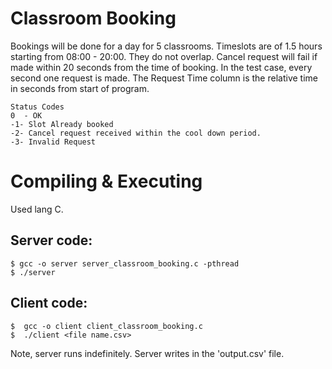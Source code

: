 # Classroom Booking
Bookings will be done for a day for 5 classrooms.
Timeslots are of 1.5 hours starting from 08:00 - 20:00. They do not overlap.
Cancel request will fail if made within 20 seconds from the time of booking.
In the test case, every second one request is made. The Request Time column is the relative time in seconds from start of program.
```
Status Codes
0  - OK
-1- Slot Already booked
-2- Cancel request received within the cool down period.
-3- Invalid Request
```

# Compiling & Executing
Used lang C.
## Server code:
```
$ gcc -o server server_classroom_booking.c -pthread
$ ./server
```

 ## Client code:
```
$  gcc -o client client_classroom_booking.c
$  ./client <file name.csv>
```

Note, server runs indefinitely.
Server writes in the 'output.csv' file.
